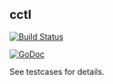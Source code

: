 ## cctl

[![Build Status](https://travis-ci.org/damnever/cctl.svg?branch=master)](https://travis-ci.org/damnever/cctl)

[![GoDoc](https://godoc.org/github.com/damnever/cctl?status.svg)](https://godoc.org/github.com/damnever/cctl)

See testcases for details.
